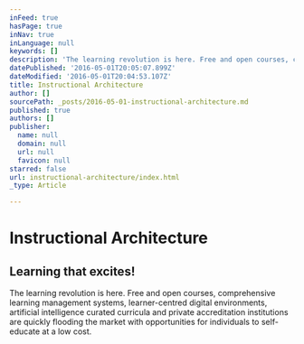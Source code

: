 ```yaml
---
inFeed: true
hasPage: true
inNav: true
inLanguage: null
keywords: []
description: 'The learning revolution is here. Free and open courses, comprehensive learning management systems, learner-centred digital environments, artificial intelligence curated curricula and private accreditation institutions are quickly flooding the market with opportunities for individuals to self-educate at a low cost.'
datePublished: '2016-05-01T20:05:07.899Z'
dateModified: '2016-05-01T20:04:53.107Z'
title: Instructional Architecture
author: []
sourcePath: _posts/2016-05-01-instructional-architecture.md
published: true
authors: []
publisher:
  name: null
  domain: null
  url: null
  favicon: null
starred: false
url: instructional-architecture/index.html
_type: Article

---
```

# Instructional Architecture

## Learning that excites!

The learning revolution is here. Free and open courses, comprehensive learning management systems, learner-centred digital environments, artificial intelligence curated curricula and private accreditation institutions are quickly flooding the market with opportunities for individuals to self-educate at a low cost.
